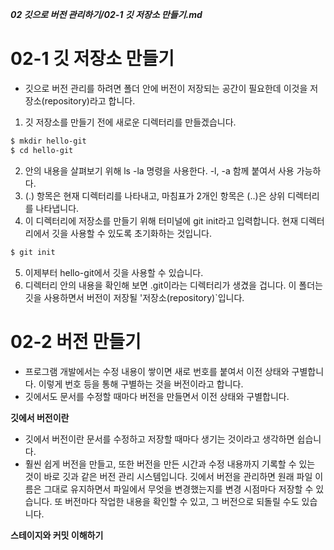 ***02 깃으로 버전 관리하기/02-1 깃 저장소 만들기.md***
# 02-1 깃 저장소 만들기
- 깃으로 버전 관리를 하려면 폴더 안에 버전이 저장되는 공간이 필요한데 이것을 저장소(repository)라고 합니다.

1. 깃 저장소를 만들기 전에 새로운 디렉터리를 만들겠습니다.
```bash
$ mkdir hello-git
$ cd hello-git
```
2. 안의 내용을 살펴보기 위해 ls -la 명령을 사용한다. -l, -a 함께 붙여서 사용 가능하다.
3. (.) 항목은 현재 디렉터리를 나타내고, 마침표가 2개인 항목은 (..)은 상위 디렉터리를 나타냅니다.
4. 이 디렉터리에 저장소를 만들기 위해 터미널에 git init라고 입력합니다. 현재 디렉터리에서 깃을 사용할 수 있도록 초기화하는 것입니다.
```bash
$ git init
```
5. 이제부터 hello-git에서 깃을 사용할 수 있습니다.
6. 디렉터리 안의 내용을 확인해 보면 .git이라는 디렉터리가 생겼을 겁니다. 이 폴더는 깃을 사용하면서 버전이 저장될 '저장소(repository)`입니다.

# 02-2 버전 만들기
- 프로그램 개발에서는 수정 내용이 쌓이면 새로 번호를 붙여서 이전 상태와 구별합니다. 이렇게 번호 등을 통해 구별하는 것을 버전이라고 합니다.
- 깃에서도 문서를 수정할 때마다 버전을 만들면서 이전 상태와 구별합니다.

**깃에서 버전이란**
- 깃에서 버전이란 문서를 수정하고 저장할 때마다 생기는 것이라고 생각하면 쉽습니다.
- 훨씬 쉽게 버전을 만들고, 또한 버전을 만든 시간과 수정 내용까지 기록할 수 있는 것이 바로 깃과 같은 버전 관리 시스템입니다. 깃에서 버전을 관리하면 원래 파일 이름은 그대로 유지하면서 파일에서 무엇을 변경했는지를 변경 시점마다 저장할 수 있습니다. 또 버전마다 작업한 내용을 확인할 수 있고, 그 버전으로 되돌릴 수도 있습니다.

**스테이지와 커밋 이해하기**